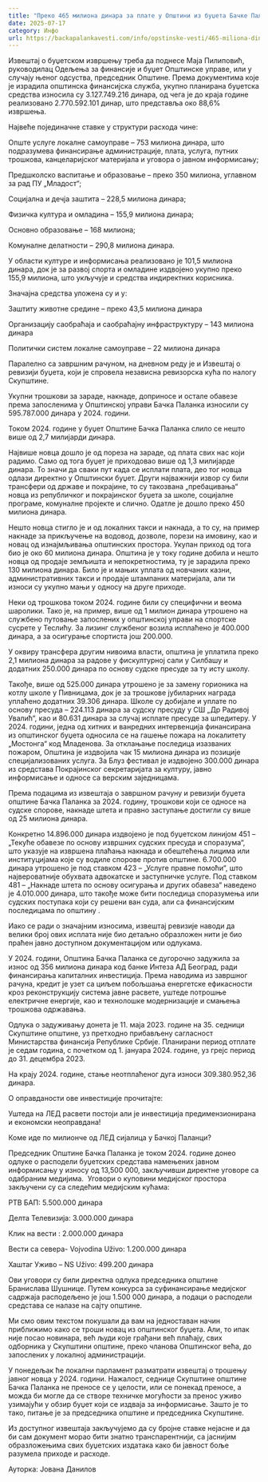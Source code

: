 ```yaml
---
title: "Преко 465 милиона динара за плате у Општини из буџета Бачке Паланке у 2024. години"
date: 2025-07-17
category: Инфо
url: https://backapalankavesti.com/info/opstinske-vesti/465-miliona-dinara-plate-u-opstini-iz-budzeta-backe-palanke/
---
```


Извештај о буџетском извршењу треба да поднесе Мајa Пилиповић, руководилац Одељења за финансије и буџет Општинске управе, или у случају њеног одсуства, председник Општине. Према документима које је израдила општинска финансијска служба, укупно планирана буџетска средства износила су 3.127.749.216 динара, од чега је до краја године реализовано 2.770.592.101 динар, што представља око 88,6% извршења.

Највеће појединачне ставке у структури расхода чине:

Опште услуге локалне самоуправе – 753 милиона динара, што подразумева финансирање администрације, плата, услуга, путних трошкова, канцеларијског материјала и уговора о јавном информисању;

Предшколско васпитање и образовање – преко 350 милиона, углавном за рад ПУ „Младост“;

Социјална и дечја заштита – 228,5 милиона динара;

Физичка култура и омладина – 155,9 милиона динара;

Основно образовање – 168 милиона;

Комуналне делатности – 290,8 милиона динара.

У области културе и информисања реализовано је 101,5 милиона динара, док је за развој спорта и омладине издвојено укупно преко 155,9 милиона, што укључује и средства индиректних корисника.

Значајна средства уложена су и у:

Заштиту животне средине – преко 43,5 милиона динара

Организацију саобраћаја и саобраћајну инфраструктуру – 143 милиона динара

Политички систем локалне самоуправе – 22 милиона динара

Паралелно са завршним рачуном, на дневном реду је и Извештај о ревизији буџета, који је спровела независна ревизорска кућа по налогу Скупштине.

Укупни трошкови за зараде, накнаде, доприносе и остале обавезе према запосленима у Општинској управи Бачка Паланка износили су 595.787.000 динара у 2024. години.

Током 2024. године у буџет Општине Бачка Паланка слило се нешто више од 2,7 милијарди динара.

Највише новца дошло је од пореза на зараде, од плата свих нас који радимо. Само од тога буџет је приходовао више од 1,3 милијарде динара. То значи да сваки пут када се исплати плата, део тог новца одлази директно у Општински буџет. Други најважнији извор су били трансфери од државе и покрајине, то су такозвана „пребацивања“ новца из републичког и покрајинског буџета за школе, социјалне програме, комуналне пројекте и слично. Одатле је дошло преко 450 милиона динара.

Нешто новца стигло је и од локалних такси и накнада, а то су, на пример накнаде за прикључење на водовод, дозволе, порези на имовину, као и новац од изнајмљивања општинских простора. Укупан приход од тога био је око 60 милиона динара. Општина је у току године добила и нешто новца од продаје земљишта и непокретностима, ту је зарадила преко 130 милиона динара. Било је и мањих уплата од новчаних казни, административних такси и продаје штампаних материјала, али ти износи су укупно мањи у односу на друге приходе.

Неки од трошкова током 2024. године били су специфични и веома шаролики. Тако је, на пример, више од 1 милион динара утрошено на службено путовање запослених у општинској управи на спортске сусрете у Теслићу. За лизинг службеног возила исплаћено је 400.000 динара, а за осигурање спортиста још 200.000.

У оквиру трансфера другим нивоима власти, општина је уплатила преко 2,1 милиона динара за радове у фискултурној сали у Силбашу и додатних 250.000 динара по основу судске пресуде за ту исту школу.

Такође, више од 525.000 динара утрошено је за замену горионика на котлу школе у Пивницама, док је за трошкове јубиларних награда уплаћено додатних 39.306 динара. Школе су добијале и уплате по основу пресуда – 224.113 динара за судску пресуду у СШ „Др Радивој Увалић“, као и 80.631 динара за случај исплате пресуде за шпедитеру. У 2024. години, једна од хитних и ванредних интервенција финансирана из општинског буџета односила се на гашење пожара на локалитету „Мостонга“ код Младенова. За отклањање последица изазваних пожаром, Општина је издвојила чак 15 милиона динара из позиције специјализованих услуга. За Блуз фестивал је издвојено 300.000 динара из средстава Покрајинског секретаријата за културу, јавно информисање и односе са верским заједницама.

Према подацима из извештаја о завршном рачуну и ревизији буџета општине Бачка Паланка за 2024. годину, трошкови који се односе на судске спорове, накнаде штета и правно заступање достигли су више од 25 милиона динара.

Конкретно 14.896.000 динара издвојено је под буџетском линијом 451 – „Текуће обавезе по основу извршних судских пресуда и споразума“, што указује на извршена плаћања накнада и обештећења лицима или институцијама које су водиле спорове против општине. 6.700.000 динара утрошено је под ставком 423 – „Услуге правне помоћи“, што највероватније обухвата адвокатске и заступничке услуге. Под ставком 481 – „Накнаде штета по основу осигурања и других обавеза“ наведено је 4.010.000 динара, што такође може бити последица споразумења или судских поступака који су решени ван суда, али са финансијским последицама по општину .

Иако се ради о значајним износима, извештај ревизије наводи да велики број ових исплата није био детаљно образложен нити је био праћен јавно доступном документацијом или одлукама.

У 2024. години, Општина Бачка Паланка се дугорочно задужила за износ од 356 милиона динара код банке Интеза АД Београд, ради финансирања капиталних инвестиција. Према наводима из завршног рачуна, кредит је узет са циљем побољшања енергетске ефикасности кроз реконструкцију система јавне расвете, уштеде потрошње електричне енергије, као и технолошке модернизације и смањења трошкова одржавања.

Одлука о задуживању донета је 11. маја 2023. године на 35. седници Скупштине општине, уз претходно прибављену сагласност Министарства финансија Републике Србије. Планирани период отплате је седам година, с почетком од 1. јануара 2024. године, уз грејс период до 31. децембра 2023.

На крају 2024. године, стање неотплаћеног дуга износи 309.380.952,36 динара.

О оправданости ове инвестиције прочитајте:

Уштедa на ЛЕД расвети постоји али је инвестиција предимензионирана и економски неоправдана!

Коме иде по милионче од ЛЕД сијалица у Бачкој Паланци?

Председник Општине Бачка Паланка је током 2024. године донео одлуке о расподели буџетских средстава намењених јавном информисању у износу од 13,500 000, закључивши директне уговоре са одабраним медијима.  Уговори о куповини медијског простора закључени су са следећим медијским кућама:

РТВ БАП: 5.500.000 динара

Делта Телевизија: 3.000.000 динара

Клик на вести : 2.000.000 динара

Вести са севера- Vojvodina Uživo: 1.200.000 динара

Хаштаг Уживо – NS Uživo: 499.200 динара

Ови уговори су били директна одлука председника општине Бранислава Шушнице. Путем конкурса за суфинансирање медијског садржаја расподељено је још 1.500 000 динара, а подаци о расподели средстава се налазе на сајту општине.

Ми смо овим текстом покушали да вам на једноставан начин приближимо како се троши новац из општинског буџета. Али, то ипак није посао новинара, већ људи које грађани већ плаћају, свих одборника у Скупштини општине, преко чланова Општинског већа, до запослених у локалној администрацији.

У понедељак ће локални парламент разматрати извештај о трошењу јавног новца у 2024. години. Нажалост, седнице Скупштине општине Бачка Паланка не преносе се у целости, или се понекад преносе, a можда би могле да се створе техничке могућости за пренос уживо узимајући у обзир буџет који се издваја за информисање. Зашто је то тако, питање је за председника општине и председника Скупштине.

Из доступног извештаја закључујемо да су бројне ставке нејасне и да би сам документ морао бити знатно транспарентнији, са јаснијим образложењима свих буџетских издатака како би јавност боље разумела приходе и расходе.

Ауторка: Јована Данилов
